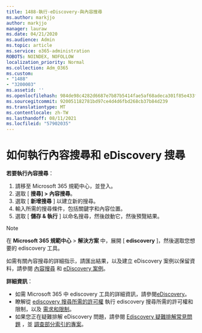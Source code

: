 ```yaml
---
title: 1488-執行-eDiscovery-與內容搜尋
ms.author: markjjo
author: markjjo
manager: lauraw
ms.date: 04/21/2020
ms.audience: Admin
ms.topic: article
ms.service: o365-administration
ROBOTS: NOINDEX, NOFOLLOW
localization_priority: Normal
ms.collection: Adm_O365
ms.custom:
- "1488"
- "3200003"
ms.assetid: ''
ms.openlocfilehash: 984de98c4282d6687e7b87b5414fae5af68adeca301f85e433fd126641b7b22a
ms.sourcegitcommit: 920051182781bd97ce4d4d6fbd268cb37b84d239
ms.translationtype: MT
ms.contentlocale: zh-TW
ms.lasthandoff: 08/11/2021
ms.locfileid: "57902035"
---
```

# <a name="how-to-perform-content-searches-and-ediscovery-searches"></a>如何執行內容搜尋和 eDiscovery 搜尋

**若要執行內容搜尋**：

1. 請移至 Microsoft 365 規範中心，並登入。
2. 選取 [ **搜尋] > 內容搜尋**。
3. 選取 [ **新增搜尋** ] 以建立新的搜尋。
4. 輸入所需的搜尋條件，包括關鍵字和內容位置。
5. 選取 [ **儲存 & 執行** ] 以命名搜尋，然後啟動它，然後預覽結果。

> [!NOTE]
> 在 **Microsoft 365 規範中心**  >  **解決方案** 中，展開 [ **ediscovery** ]，然後選取您想要的 ediscovery 工具。

如需有關內容搜尋的詳細指示，請匯出結果，以及建立 eDiscovery 案例以保留資料，請參閱 [內容搜尋](https://docs.microsoft.com/microsoft-365/compliance/content-search) 和 [eDiscovery 案例](https://docs.microsoft.com/microsoft-365/compliance/ediscovery-cases)。

**詳細資訊**：

- 如需 Microsoft 365 中 ediscovery 工具的詳細資訊，請參閱[eDiscovery](https://docs.microsoft.com/microsoft-365/compliance/ediscovery)。
- 瞭解從 [ediscovery 搜尋所需的許可權](https://docs.microsoft.com/microsoft-365/compliance/assign-ediscovery-permissions) 執行 ediscovery 搜尋所需的許可權和限制，以及 [需求和限制](https://docs.microsoft.com/microsoft-365/compliance/limits-for-content-search)。
- 如果您正在疑難排解 eDiscovery 問題，請參閱 [Ediscovery 疑難排解常見問題](https://docs.microsoft.com/microsoft-365/compliance/ediscovery-troubleshooting-common-issues) ，並 [調查部分索引的專案](https://docs.microsoft.com/microsoft-365/compliance/investigating-partially-indexed-items-in-ediscovery)。
